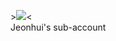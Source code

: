 \>[<img src="https://img.shields.io/badge/Jeonhui Github-black?style=flat-square&logo=Github&logoColor=white"/>](https://github.com/Jeonhui)<  
Jeonhui's sub-account
